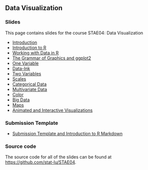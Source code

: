
## Data Visualization

### Slides

This page contains slides for the course STAE04: Data Visualization

* [Introduction](01-introduction)
* [Introduction to R](02-introduction-to-r)
* [Working with Data in R](03-working-with-data-in-r)
* [The Grammar of Graphics and ggplot2](04-the-grammar-of-graphics-and-ggplot2)
* [One Variable](05-one-variable)
* [Data-Ink](06-data-ink)
* [Two Variables](07-two-variables)
* [Scales](08-scales)
* [Categorical Data](09-categorical-data)
* [Multivariate Data](10-multivariate-data)
* [Color](11-color)
* [Big Data](12-big-data)
* [Maps](13-maps)
* [Animated and Interactive Visualizations](14-animated-and-interactive-visualizations)



### Submission Template

* [Submission Template and Introduction to R Markdown](stae04-template.Rmd)

### Source code

The source code for all of the slides can be found at <https://github.com/stat-lu/STAE04>.


